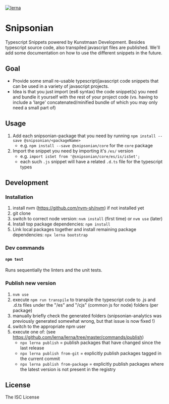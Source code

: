 [![lerna](https://img.shields.io/badge/maintained%20with-lerna-cc00ff.svg)](https://lernajs.io/)

# Snipsonian

Typescript Snippets powered by Kunstmaan Development.
Besides typescript source code, also transpiled javascript files are published.
We'll add some documentation on how to use the different snippets in the future.


## Goal

* Provide some small re-usable typescript/javascript code snippets that can be used in a variety of javascript projects.
* Idea is that you just import (es6 syntax) the code snippet(s) you need and bundle it yourself with the rest of your project code (vs. having to include a 'large' concatenated/minified bundle of which you may only need a small part of)


## Usage

1. Add each snipsonian-package that you need by running `npm install --save @snipsonian/<packageName>`
    * e.g. `npm install --save @snipsonian/core` for the `core` package
2. Import the snippet you need by importing it's `/es/` version
    * e.g. `import isSet from '@snipsonian/core/es/is/isSet';`
    * each such `.js` snippet will have a related `.d.ts` file for the typescript types

## Development

### Installation

1. install nvm (https://github.com/nvm-sh/nvm) if not installed yet
2. git clone <this repo>
3. switch to correct node version: `nvm install` (first time) or `nvm use` (later)
4. Install top package dependencies: `npm install`
5. Link local packages together and install remaining package dependencies: `npx lerna bootstrap`


### Dev commands

#### `npm test`

Runs sequentially the linters and the unit tests.


### Publish new version

1. `nvm use`
2. execute `npm run transpile` to transpile the typescript code to .js and .d.ts files under the "/es" and "/cjs" (common js for node) folders (per package)
3. manually briefly check the generated folders (snipsonian-analytics was previously generated somewhat wrong, but that issue is now fixed !)
4. switch to the appropriate npm user
5. execute one of:  (see https://github.com/lerna/lerna/tree/master/commands/publish)
    * `npx lerna publish` = publish packages that have changed since the last release
    * `npx lerna publish from-git` = explicitly publish packages tagged in the current commit
    * `npx lerna publish from-package` = explicitly publish packages where the latest version is not present in the registry


## License

The ISC License
